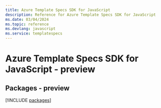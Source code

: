 ```yaml
---
title: Azure Template Specs SDK for JavaScript
description: Reference for Azure Template Specs SDK for JavaScript
ms.date: 03/04/2024
ms.topic: reference
ms.devlang: javascript
ms.service: templatespecs
---
```

# Azure Template Specs SDK for JavaScript - preview
## Packages - preview
[!INCLUDE [packages](template-specs-index.md)]